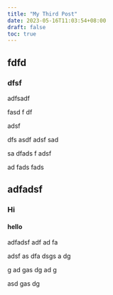 ```yaml
---
title: "My Third Post"
date: 2023-05-16T11:03:54+08:00
draft: false 
toc: true
---
```


## fdfd
### dfsf
adfsadf

fasd
f
df

adsf




dfs
asdf
adsf
sad


sa
dfads
f
adsf


ad
fads
fads


## adfadsf
### Hi
#### hello
adfadsf
adf
ad
fa



adsf
as
dfa
dsgs
a
dg


g
ad
gas
dg
ad
g

asd
gas
dg

